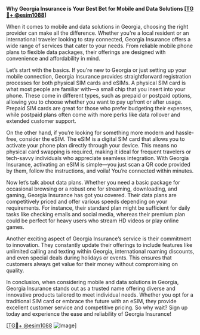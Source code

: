 **Why Georgia Insurance is Your Best Bet for Mobile and Data Solutions [[TG💪+ @esim1088](https://t.me/s/esim1088)]**

When it comes to mobile and data solutions in Georgia, choosing the right provider can make all the difference. Whether you're a local resident or an international traveler looking to stay connected, Georgia Insurance offers a wide range of services that cater to your needs. From reliable mobile phone plans to flexible data packages, their offerings are designed with convenience and affordability in mind.

Let’s start with the basics. If you're new to Georgia or just setting up your mobile connection, Georgia Insurance provides straightforward registration processes for both physical SIM cards and eSIMs. A physical SIM card is what most people are familiar with—a small chip that you insert into your phone. These come in different types, such as prepaid or postpaid options, allowing you to choose whether you want to pay upfront or after usage. Prepaid SIM cards are great for those who prefer budgeting their expenses, while postpaid plans often come with more perks like data rollover and extended customer support.

On the other hand, if you’re looking for something more modern and hassle-free, consider the eSIM. The eSIM is a digital SIM card that allows you to activate your phone plan directly through your device. This means no physical card swapping is required, making it ideal for frequent travelers or tech-savvy individuals who appreciate seamless integration. With Georgia Insurance, activating an eSIM is simple—you just scan a QR code provided by them, follow the instructions, and voila! You’re connected within minutes.

Now let’s talk about data plans. Whether you need a basic package for occasional browsing or a robust one for streaming, downloading, and gaming, Georgia Insurance has got you covered. Their data plans are competitively priced and offer various speeds depending on your requirements. For instance, their standard plan might be sufficient for daily tasks like checking emails and social media, whereas their premium plan could be perfect for heavy users who stream HD videos or play online games.

Another exciting aspect of Georgia Insurance’s service is their commitment to innovation. They constantly update their offerings to include features like unlimited calling and texting within Georgia, international roaming discounts, and even special deals during holidays or events. This ensures that customers always get value for their money without compromising on quality.

In conclusion, when considering mobile and data solutions in Georgia, Georgia Insurance stands out as a trusted name offering diverse and innovative products tailored to meet individual needs. Whether you opt for a traditional SIM card or embrace the future with an eSIM, they provide excellent customer service and competitive pricing. So why wait? Sign up today and experience the ease and reliability of Georgia Insurance!

[[TG💪+ @esim1088](https://t.me/s/esim1088) ![Image](https://i.postimg.cc/Y0z9fWf4/image.png)]